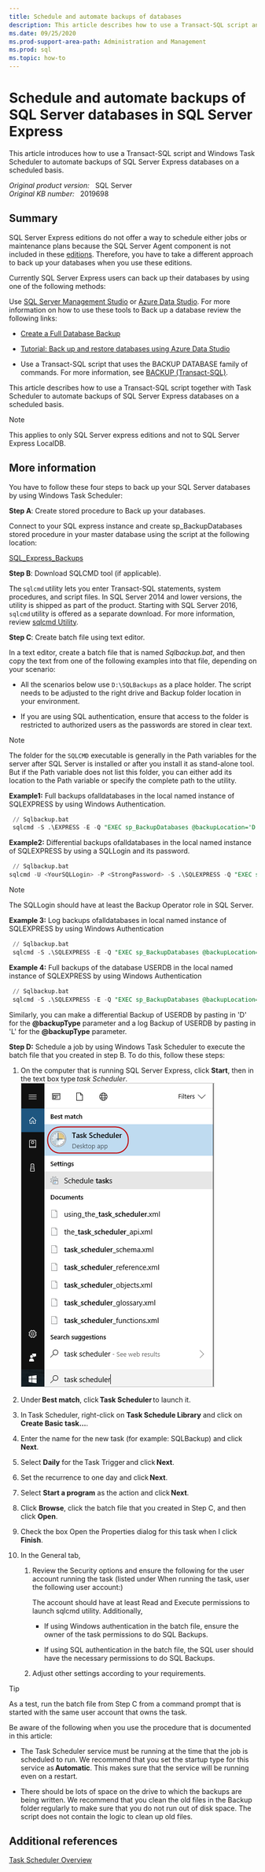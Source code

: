 ```yaml
---
title: Schedule and automate backups of databases
description: This article describes how to use a Transact-SQL script and Windows Task Scheduler to automate backups of SQL Server Express databases on a scheduled basis.
ms.date: 09/25/2020
ms.prod-support-area-path: Administration and Management
ms.prod: sql
ms.topic: how-to
---
```

# Schedule and automate backups of SQL Server databases in SQL Server Express

This article introduces how to use a Transact-SQL script and Windows Task Scheduler to automate backups of SQL Server Express databases on a scheduled basis.

_Original product version:_ &nbsp; SQL Server  
_Original KB number:_ &nbsp; 2019698

## Summary

SQL Server Express editions do not offer a way to schedule either jobs or maintenance plans because the SQL Server Agent component is not included in these [editions](/sql/sql-server/editions-and-components-of-sql-server-version-15). Therefore, you have to take a different approach to back up your databases when you use these editions.

Currently SQL Server Express users can back up their databases by using one of the following methods:

Use [SQL Server Management Studio](/sql/ssms/download-sql-server-management-studio-ssms) or [Azure Data Studio](/sql/azure-data-studio/download-azure-data-studio). For more information on how to use these tools to Back up a database review the following links:

- [Create a Full Database Backup](/sql/relational-databases/backup-restore/create-a-full-database-backup-sql-server)

- [Tutorial: Back up and restore databases using Azure Data Studio](/sql/azure-data-studio/tutorial-backup-restore-sql-server)

- Use a Transact-SQL script that uses the BACKUP DATABASE family of commands. For more information, see [BACKUP (Transact-SQL)](/sql/t-sql/statements/backup-transact-sql).

This article describes how to use a Transact-SQL script together with Task Scheduler to automate backups of SQL Server Express databases on a scheduled basis.

> [!NOTE]
> This applies to only SQL Server express editions and not to SQL Server Express LocalDB.

## More information

You have to follow these four steps to back up your SQL Server databases by using Windows Task Scheduler:

**Step A**: Create stored procedure to Back up your databases.

Connect to your SQL express instance and create sp_BackupDatabases stored procedure in your master database using the script at the following location:

[SQL_Express_Backups](https://raw.githubusercontent.com/microsoft/mssql-support/master/sample-scripts/backup_restore/SQL_Express_Backups.sql)

**Step B**:  Download SQLCMD tool (if applicable).

The `sqlcmd` utility lets you enter Transact-SQL statements, system procedures, and script files. In SQL Server 2014 and lower versions, the utility is shipped as part of the product. Starting with SQL Server 2016, `sqlcmd` utility is offered as a separate download. For more information, review [sqlcmd Utility](/sql/tools/sqlcmd-utility).

**Step C**: Create batch file using text editor.

In a text editor, create a batch file that is named *Sqlbackup.bat*, and then copy the text from one of the following examples into that file, depending on your scenario:

- All the scenarios below use `D:\SQLBackups` as a place holder. The script needs to be adjusted to the right drive and Backup folder location in your environment.

- If you are using SQL authentication, ensure that access to the folder is restricted to authorized users as the passwords are stored in clear text.  

> [!NOTE]
> The folder for the `SQLCMD` executable is generally in the Path variables for the server after SQL Server is installed or after you install it as stand-alone tool. But if the Path variable does not list this folder, you can either add its location to the Path variable or specify the complete path to the utility.

**Example1:** Full backups ofalldatabases in the local named instance of SQLEXPRESS by using Windows Authentication.

```sql
 // Sqlbackup.bat
 sqlcmd -S .\EXPRESS -E -Q "EXEC sp_BackupDatabases @backupLocation='D:\SQLBackups\', @backupType='F'"
```

**Example2:** Differential backups ofalldatabases in the local named instance of SQLEXPRESS by using a SQLLogin and its password.

```sql
 // Sqlbackup.bat
sqlcmd -U <YourSQLLogin> -P <StrongPassword> -S .\SQLEXPRESS -Q "EXEC sp_BackupDatabases  @backupLocation ='D:\SQLBackups', @BackupType='D'"
```

> [!NOTE]
> The SQLLogin should have at least the Backup Operator role in SQL Server.

**Example 3:** Log backups ofalldatabases in local named instance of SQLEXPRESS by using Windows Authentication

```sql
 // Sqlbackup.bat
 sqlcmd -S .\SQLEXPRESS -E -Q "EXEC sp_BackupDatabases @backupLocation='D:\SQLBackups\',@backupType='L'"
```

**Example 4:** Full backups of the database USERDB in the local named instance of SQLEXPRESS by using Windows Authentication

```sql
 // Sqlbackup.bat
 sqlcmd -S .\SQLEXPRESS -E -Q "EXEC sp_BackupDatabases @backupLocation='D:\SQLBackups\', @databaseName='USERDB', @backupType='F'"
```

Similarly, you can make a differential Backup of USERDB by pasting in 'D' for the **@backupType** parameter and a log Backup of USERDB by pasting in 'L' for the **@backupType** parameter.

**Step D:** Schedule a job by using Windows Task Scheduler to execute the batch file that you created in step B. To do this, follow these steps:

1. On the computer that is running SQL Server Express, click **Start**, then in the text box type *task Scheduler*.
     ![A screen shot for this step](./media/schedule-automate-backup-database/task-scheduler.PNG)
1. Under **Best match**, click **Task Scheduler** to launch it.

1. In Task Scheduler, right-click on **Task Schedule Library** and click on **Create Basic task…**.

1. Enter the name for the new task (for example: SQLBackup) and click **Next**. 

1. Select **Daily** for the Task Trigger and click **Next**. 

1. Set the recurrence to one day and click **Next**. 

1. Select **Start a program** as the action and click **Next**. 

1. Click **Browse**, click the batch file that you created in Step C, and then click **Open**.  

1. Check the box Open the Properties dialog for this task when I click **Finish**. 

1. In the General tab,

    1. Review the Security options and ensure the following for the user account running the task (listed under  When running the task, user the following user account:)

        The account should have at least Read  and Execute permissions to launch sqlcmd utility. Additionally,

        - If using Windows authentication in the batch file, ensure the owner of the task permissions to do SQL Backups.

        - If using SQL authentication in the batch file, the SQL user should have the necessary permissions to do SQL Backups.

    1. Adjust other settings according to your requirements.

> [!TIP]
> As a test, run the batch file from Step C from a command prompt that is started with the same user account that owns the task.

Be aware of the following when you use the procedure that is documented in this article:

- The Task Scheduler service must be running at the time that the job is scheduled to run. We recommend that you set the startup type for this service as **Automatic**. This makes sure that the service will be running even on a restart.

- There should be lots of space on the drive to which the backups are being written. We recommend that you clean the old files in the Backup folder regularly to make sure that you do not run out of disk space. The script does not contain the logic to clean up old files.

## Additional references

[Task Scheduler Overview](/previous-versions/windows/it-pro/windows-server-2008-R2-and-2008/cc721871(v=ws.11))
